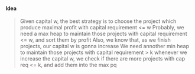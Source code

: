 #### Idea
> Given capital w, the best strategy is to choose the project which produce maximal profit with capital requirement <= w
> Probably, we need a max heap to maintain those projects with capital requirement <= w, and sort them by profit
> Also, we know that, as we finish projects, our capital w is gonna increase
> We need annother min heap to maintain those projects with capital requirement > k
> whenever we increase the capital w, we check if there are more projects with cap req <= k, and add them into the max pq